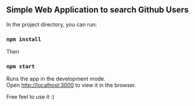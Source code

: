## Simple Web Application to search Github Users

In the project directory, you can run:

### `npm install`

Then

### `npm start`

Runs the app in the development mode.<br />
Open [http://localhost:3000](http://localhost:3000) to view it in the browser.

Free feel to use it :)